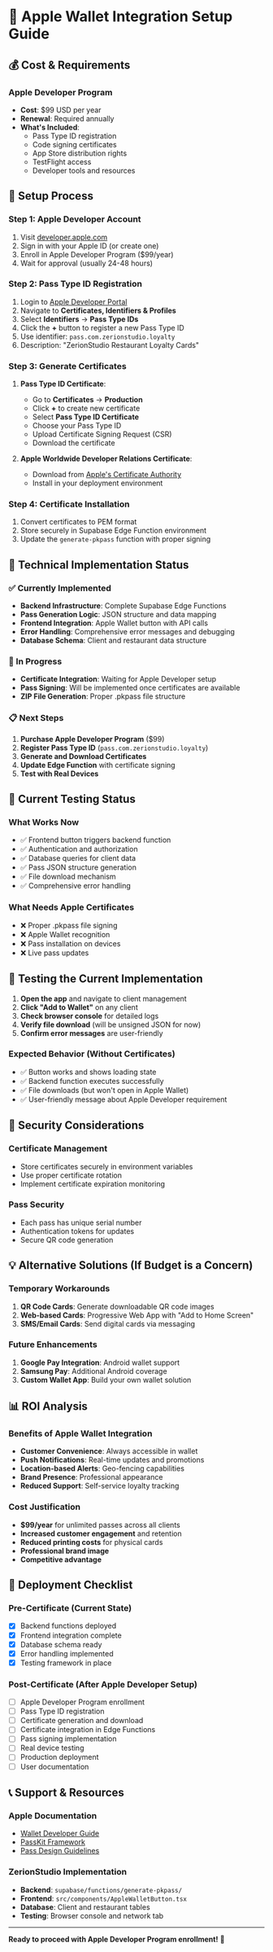 # 🍎 Apple Wallet Integration Setup Guide

## 💰 Cost & Requirements

### Apple Developer Program
- **Cost**: $99 USD per year
- **Renewal**: Required annually
- **What's Included**:
  - Pass Type ID registration
  - Code signing certificates
  - App Store distribution rights
  - TestFlight access
  - Developer tools and resources

## 🚀 Setup Process

### Step 1: Apple Developer Account
1. Visit [developer.apple.com](https://developer.apple.com)
2. Sign in with your Apple ID (or create one)
3. Enroll in Apple Developer Program ($99/year)
4. Wait for approval (usually 24-48 hours)

### Step 2: Pass Type ID Registration
1. Login to [Apple Developer Portal](https://developer.apple.com/account)
2. Navigate to **Certificates, Identifiers & Profiles**
3. Select **Identifiers** → **Pass Type IDs**
4. Click the **+** button to register a new Pass Type ID
5. Use identifier: `pass.com.zerionstudio.loyalty`
6. Description: "ZerionStudio Restaurant Loyalty Cards"

### Step 3: Generate Certificates
1. **Pass Type ID Certificate**:
   - Go to **Certificates** → **Production**
   - Click **+** to create new certificate
   - Select **Pass Type ID Certificate**
   - Choose your Pass Type ID
   - Upload Certificate Signing Request (CSR)
   - Download the certificate

2. **Apple Worldwide Developer Relations Certificate**:
   - Download from [Apple's Certificate Authority](https://www.apple.com/certificateauthority/)
   - Install in your deployment environment

### Step 4: Certificate Installation
1. Convert certificates to PEM format
2. Store securely in Supabase Edge Function environment
3. Update the `generate-pkpass` function with proper signing

## 🔧 Technical Implementation Status

### ✅ Currently Implemented
- **Backend Infrastructure**: Complete Supabase Edge Functions
- **Pass Generation Logic**: JSON structure and data mapping
- **Frontend Integration**: Apple Wallet button with API calls
- **Error Handling**: Comprehensive error messages and debugging
- **Database Schema**: Client and restaurant data structure

### 🔄 In Progress
- **Certificate Integration**: Waiting for Apple Developer setup
- **Pass Signing**: Will be implemented once certificates are available
- **ZIP File Generation**: Proper .pkpass file structure

### 📋 Next Steps
1. **Purchase Apple Developer Program** ($99)
2. **Register Pass Type ID** (`pass.com.zerionstudio.loyalty`)
3. **Generate and Download Certificates**
4. **Update Edge Function** with certificate signing
5. **Test with Real Devices**

## 🧪 Current Testing Status

### What Works Now
- ✅ Frontend button triggers backend function
- ✅ Authentication and authorization
- ✅ Database queries for client data
- ✅ Pass JSON structure generation
- ✅ File download mechanism
- ✅ Comprehensive error handling

### What Needs Apple Certificates
- ❌ Proper .pkpass file signing
- ❌ Apple Wallet recognition
- ❌ Pass installation on devices
- ❌ Live pass updates

## 📱 Testing the Current Implementation

1. **Open the app** and navigate to client management
2. **Click "Add to Wallet"** on any client
3. **Check browser console** for detailed logs
4. **Verify file download** (will be unsigned JSON for now)
5. **Confirm error messages** are user-friendly

### Expected Behavior (Without Certificates)
- ✅ Button works and shows loading state
- ✅ Backend function executes successfully
- ✅ File downloads (but won't open in Apple Wallet)
- ✅ User-friendly message about Apple Developer requirement

## 🔐 Security Considerations

### Certificate Management
- Store certificates securely in environment variables
- Use proper certificate rotation
- Implement certificate expiration monitoring

### Pass Security
- Each pass has unique serial number
- Authentication tokens for updates
- Secure QR code generation

## 💡 Alternative Solutions (If Budget is a Concern)

### Temporary Workarounds
1. **QR Code Cards**: Generate downloadable QR code images
2. **Web-based Cards**: Progressive Web App with "Add to Home Screen"
3. **SMS/Email Cards**: Send digital cards via messaging

### Future Enhancements
1. **Google Pay Integration**: Android wallet support
2. **Samsung Pay**: Additional Android coverage
3. **Custom Wallet App**: Build your own wallet solution

## 📊 ROI Analysis

### Benefits of Apple Wallet Integration
- **Customer Convenience**: Always accessible in wallet
- **Push Notifications**: Real-time updates and promotions
- **Location-based Alerts**: Geo-fencing capabilities
- **Brand Presence**: Professional appearance
- **Reduced Support**: Self-service loyalty tracking

### Cost Justification
- **$99/year** for unlimited passes across all clients
- **Increased customer engagement** and retention
- **Reduced printing costs** for physical cards
- **Professional brand image**
- **Competitive advantage**

## 🚀 Deployment Checklist

### Pre-Certificate (Current State)
- [x] Backend functions deployed
- [x] Frontend integration complete
- [x] Database schema ready
- [x] Error handling implemented
- [x] Testing framework in place

### Post-Certificate (After Apple Developer Setup)
- [ ] Apple Developer Program enrollment
- [ ] Pass Type ID registration
- [ ] Certificate generation and download
- [ ] Certificate integration in Edge Functions
- [ ] Pass signing implementation
- [ ] Real device testing
- [ ] Production deployment
- [ ] User documentation

## 📞 Support & Resources

### Apple Documentation
- [Wallet Developer Guide](https://developer.apple.com/wallet/)
- [PassKit Framework](https://developer.apple.com/documentation/passkit)
- [Pass Design Guidelines](https://developer.apple.com/design/human-interface-guidelines/wallet)

### ZerionStudio Implementation
- **Backend**: `supabase/functions/generate-pkpass/`
- **Frontend**: `src/components/AppleWalletButton.tsx`
- **Database**: Client and restaurant tables
- **Testing**: Browser console and network tab

---

**Ready to proceed with Apple Developer Program enrollment!** 🚀 